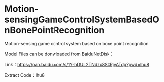# Motion-sensingGameControlSystemBasedOnBonePointRecognition
Motion-sensing game control system based on bone point recognition

Model Files can be donwloaded from BaiduNetDisk：

Link：https://pan.baidu.com/s/1Y-hDUL2TNdzx8S3RjyATdg?pwd=lhu8

Extract Code：lhu8 

